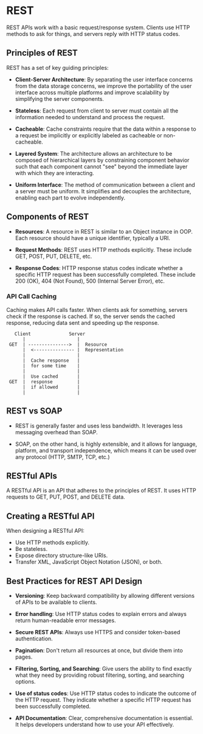
# REST

REST APIs work with a basic request/response system. Clients use HTTP methods to ask for things, and servers reply with HTTP status codes.

## Principles of REST

REST has a set of key guiding principles:

- **Client-Server Architecture**: By separating the user interface concerns from the data storage concerns, we improve the portability of the user interface across multiple platforms and improve scalability by simplifying the server components.

- **Stateless**: Each request from client to server must contain all the information needed to understand and process the request. 

- **Cacheable**: Cache constraints require that the data within a response to a request be implicitly or explicitly labeled as cacheable or non-cacheable. 

- **Layered System**: The architecture allows an architecture to be composed of hierarchical layers by constraining component behavior such that each component cannot "see" beyond the immediate layer with which they are interacting.

- **Uniform Interface**: The method of communication between a client and a server must be uniform. It simplifies and decouples the architecture, enabling each part to evolve independently.

## Components of REST

- **Resources**: A resource in REST is similar to an Object instance in OOP. Each resource should have a unique identifier, typically a URI.

- **Request Methods**: REST uses HTTP methods explicitly. These include GET, POST, PUT, DELETE, etc.

- **Response Codes**: HTTP response status codes indicate whether a specific HTTP request has been successfully completed. These include 200 (OK), 404 (Not Found), 500 (Internal Server Error), etc.

### API Call Caching

Caching makes API calls faster. When clients ask for something, servers check if the response is cached. If so, the server sends the cached response, reducing data sent and speeding up the response.

```
   Client              Server
      |                   |
 GET  | --------------->  |  Resource
      |  <--------------- |  Representation
      |                   |
      |  Cache response   |
      |  for some time    |
      |                   |
      |  Use cached       |
 GET  |  response         |
      |  if allowed       |
      |                   |
```


## REST vs SOAP

- REST is generally faster and uses less bandwidth. It leverages less messaging overhead than SOAP.

- SOAP, on the other hand, is highly extensible, and it allows for language, platform, and transport independence, which means it can be used over any protocol (HTTP, SMTP, TCP, etc.)

## RESTful APIs

A RESTful API is an API that adheres to the principles of REST. It uses HTTP requests to GET, PUT, POST, and DELETE data.

## Creating a RESTful API

When designing a RESTful API:

- Use HTTP methods explicitly.
- Be stateless.
- Expose directory structure-like URIs.
- Transfer XML, JavaScript Object Notation (JSON), or both.

## Best Practices for REST API Design

- **Versioning**: Keep backward compatibility by allowing different versions of APIs to be available to clients.
  
- **Error handling**: Use HTTP status codes to explain errors and always return human-readable error messages.
  
- **Secure REST APIs**: Always use HTTPS and consider token-based authentication.

- **Pagination**: Don't return all resources at once, but divide them into pages.

- **Filtering, Sorting, and Searching**: Give users the ability to find exactly what they need by providing robust filtering, sorting, and searching options.
  
- **Use of status codes**: Use HTTP status codes to indicate the outcome of the HTTP request. They indicate whether a specific HTTP request has been successfully completed.

- **API Documentation**: Clear, comprehensive documentation is essential. It helps developers understand how to use your API effectively.

